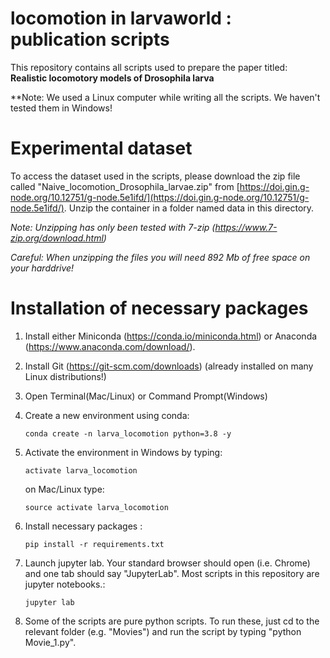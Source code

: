 # locomotion in larvaworld : publication scripts

This repository contains  all scripts used to prepare the
paper titled: **Realistic locomotory models of Drosophila larva**

**Note: We used a Linux computer while writing all the scripts. We haven't 
tested them in Windows!

# Experimental dataset 

To access the dataset used in the scripts, please download the zip file called 
"Naive_locomotion_Drosophila_larvae.zip" from [https://doi.gin.g-node.org/10.12751/g-node.5e1ifd/](https://doi.gin.g-node.org/10.12751/g-node.5e1ifd/). 
Unzip the container in a folder named data in this directory.

*Note: Unzipping has only been tested with 7-zip 
(https://www.7-zip.org/download.html)*

*Careful: When unzipping the files you will need 892 Mb of free
space on your harddrive!*


# Installation of necessary packages

1. Install either Miniconda (https://conda.io/miniconda.html) or 
Anaconda (https://www.anaconda.com/download/).
2. Install Git (https://git-scm.com/downloads) (already installed on 
many Linux distributions!)

3. Open Terminal(Mac/Linux) or Command Prompt(Windows)

4. Create a new environment using conda:
    
    `conda create -n larva_locomotion python=3.8 -y`

5. Activate the environment in Windows by typing:

    ``activate larva_locomotion``
    
    on Mac/Linux type:
    
    ```source activate larva_locomotion```

6. Install necessary packages :

    `pip install -r requirements.txt`

       
7. Launch jupyter lab. Your standard browser should open (i.e. Chrome) and one tab should
   say "JupyterLab". Most scripts in this
   repository are jupyter notebooks.:
    
    `jupyter lab`

8. Some of the scripts are pure python scripts. To run these, just
    cd to the relevant folder (e.g. "Movies") and run the script by
    typing "python Movie_1.py".
    